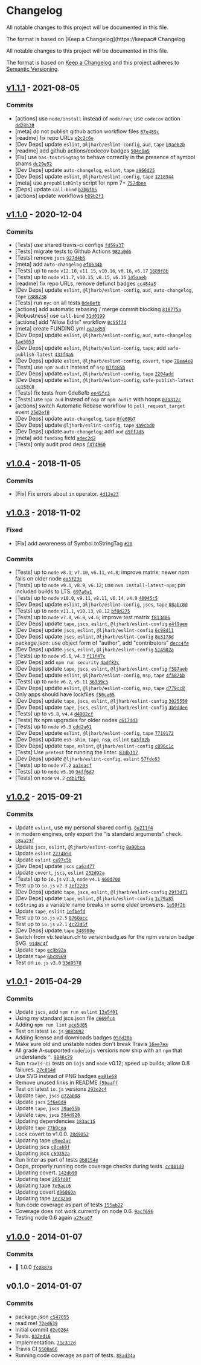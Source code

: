 # Changelog

All notable changes to this project will be documented in this file.

The format is based on [Keep a Changelog](https://keepac# Changelog

All notable changes to this project will be documented in this file.

The format is based on [Keep a Changelog](https://keepachangelog.com/en/1.0.0/)
and this project adheres to [Semantic Versioning](https://semver.org/spec/v2.0.0.html).

## [v1.1.1](https://github.com/inspect-js/is-arguments/compare/v1.1.0...v1.1.1) - 2021-08-05

### Commits

- [actions] use `node/install` instead of `node/run`; use `codecov` action [`dd28b30`](https://github.com/inspect-js/is-arguments/commit/dd28b30f4237fac722f2ce05b0c1d7e63c4a81e4)
- [meta] do not publish github action workflow files [`87e489c`](https://github.com/inspect-js/is-arguments/commit/87e489cc77b709b96e73aaf9f9b2cd6da48f4960)
- [readme] fix repo URLs [`e2c2c6e`](https://github.com/inspect-js/is-arguments/commit/e2c2c6ee34ca21be4b19d282d96dd7ab75b63ae3)
- [Dev Deps] update `eslint`, `@ljharb/eslint-config`, `aud`, `tape` [`b9ae62b`](https://github.com/inspect-js/is-arguments/commit/b9ae62b3a08a5fe84519865192e6287d5b6966f7)
- [readme] add github actions/codecov badges [`504c0a5`](https://github.com/inspect-js/is-arguments/commit/504c0a508dc313eae5942b1e35b2d031948de143)
- [Fix] use `has-tostringtag` to behave correctly in the presence of symbol shams [`dc29e52`](https://github.com/inspect-js/is-arguments/commit/dc29e521d71da420414110919a1e0fde8ec6eba3)
- [Dev Deps] update `auto-changelog`, `eslint`, `tape` [`a966d25`](https://github.com/inspect-js/is-arguments/commit/a966d25535c5f050ca5ce43a1559f93698a7130b)
- [Dev Deps] update `eslint`, `@ljharb/eslint-config`, `tape` [`1218944`](https://github.com/inspect-js/is-arguments/commit/12189445a195558fdccebe099c699272d2082aa8)
- [meta] use `prepublishOnly` script for npm 7+ [`757dbee`](https://github.com/inspect-js/is-arguments/commit/757dbee3ec6f6225d4c7c91582e045cc1183dbd8)
- [Deps] update `call-bind` [`b206f05`](https://github.com/inspect-js/is-arguments/commit/b206f059571c430375c632e40dd29249fa76a8fd)
- [actions] update workflows [`b89b2f1`](https://github.com/inspect-js/is-arguments/commit/b89b2f1ab98bedebdf97d2397246030a1132c84e)

## [v1.1.0](https://github.com/inspect-js/is-arguments/compare/v1.0.4...v1.1.0) - 2020-12-04

### Commits

- [Tests] use shared travis-ci configs [`fd59a37`](https://github.com/inspect-js/is-arguments/commit/fd59a3779f004f36ea8e5ac90b0de9b97ff60755)
- [Tests] migrate tests to Github Actions [`982a0d6`](https://github.com/inspect-js/is-arguments/commit/982a0d68495b68e2b6ca8f4caa9f8a909ec56755)
- [Tests] remove `jscs` [`927d4b5`](https://github.com/inspect-js/is-arguments/commit/927d4b5c17b12c40f445491e52a11d5bed311ef6)
- [meta] add `auto-changelog` [`ef0634b`](https://github.com/inspect-js/is-arguments/commit/ef0634b0c07a12d9144c4db168cb79963326ec6d)
- [Tests] up to `node` `v12.10`, `v11.15`, `v10.16`, `v8.16`, `v6.17` [`1689f8b`](https://github.com/inspect-js/is-arguments/commit/1689f8bf533c8ab8cd95caf953905e3a204c0cdc)
- [Tests] up to `node` `v11.7`, `v10.15`, `v8.15`, `v6.16` [`145aaeb`](https://github.com/inspect-js/is-arguments/commit/145aaeb5a35e7abd3a8a5c9ec87c6e37f16ed068)
- [readme] fix repo URLs, remove defunct badges [`cc484a3`](https://github.com/inspect-js/is-arguments/commit/cc484a3ae787125eccc30a05c63b7ff6a1581591)
- [Dev Deps] update `eslint`, `@ljharb/eslint-config`, `aud`, `auto-changelog`, `tape` [`c888738`](https://github.com/inspect-js/is-arguments/commit/c888738ef1cf84b973169bbe6219b795de4acfc2)
- [Tests] run `nyc` on all tests [`0de8efb`](https://github.com/inspect-js/is-arguments/commit/0de8efb8091a3dd5708812cd26ad541f7dca773a)
- [actions] add automatic rebasing / merge commit blocking [`818775a`](https://github.com/inspect-js/is-arguments/commit/818775aa0c66064965517be554c3bcc57ec0d721)
- [Robustness] use `call-bind` [`31d0199`](https://github.com/inspect-js/is-arguments/commit/31d0199c1a560f113ff099a2f43068cdfe0af79e)
- [actions] add "Allow Edits" workflow [`0c55f7d`](https://github.com/inspect-js/is-arguments/commit/0c55f7d254ff335291d9cee39501b247f7248fb9)
- [meta] create FUNDING.yml [`ca7ed59`](https://github.com/inspect-js/is-arguments/commit/ca7ed597bac29790ac6233ff1bdff7704b870e96)
- [Dev Deps] update `eslint`, `@ljharb/eslint-config`, `aud`, `auto-changelog` [`1ae5053`](https://github.com/inspect-js/is-arguments/commit/1ae505390efff099c50d0bc786a3ecc8d5303b04)
- [Dev Deps] update `eslint`, `@ljharb/eslint-config`, `tape`; add `safe-publish-latest` [`433f4a5`](https://github.com/inspect-js/is-arguments/commit/433f4a5573810fe689c5e56ad9fe69b6a2229b8c)
- [Dev Deps] update `eslint`, `@ljharb/eslint-config`, `covert`, `tape` [`78ea4e8`](https://github.com/inspect-js/is-arguments/commit/78ea4e8261bc326c1ae7e9e50bb655e8bf128c6b)
- [Tests] use `npm audit` instead of `nsp` [`07fb85b`](https://github.com/inspect-js/is-arguments/commit/07fb85bf396880648c2d4285273968d478df4711)
- [Dev Deps] update `eslint`, `@ljharb/eslint-config`, `tape` [`2204add`](https://github.com/inspect-js/is-arguments/commit/2204add22fcc15b1ee6aaae90578595b4f6d9647)
- [Dev Deps] update `eslint`, `@ljharb/eslint-config`, `safe-publish-latest` [`ce150c0`](https://github.com/inspect-js/is-arguments/commit/ce150c0c47504779ce812b1aefe044fcad1286af)
- [Tests] fix tests from 0de8efb [`ee45fc3`](https://github.com/inspect-js/is-arguments/commit/ee45fc387b655de6feac101c478af111d488e144)
- [Tests] use `npx aud` instead of `nsp` or `npm audit` with hoops [`03a312c`](https://github.com/inspect-js/is-arguments/commit/03a312cdae0aa058cfd094c996acb2af4e785484)
- [actions] switch Automatic Rebase workflow to `pull_request_target` event [`25d2ef8`](https://github.com/inspect-js/is-arguments/commit/25d2ef8da0b90c834d1fa6b83410205832e271d4)
- [Dev Deps] update `auto-changelog`, `tape` [`0fe60b7`](https://github.com/inspect-js/is-arguments/commit/0fe60b74b7f1254c386e14d0ea6d9cc074fdf12c)
- [Dev Deps] update `@ljharb/eslint-config`, `tape` [`4a9cbd0`](https://github.com/inspect-js/is-arguments/commit/4a9cbd0c91fd945ccc97c219d34e0840b0965586)
- [Dev Deps] update `auto-changelog`; add `aud` [`d9ff7d5`](https://github.com/inspect-js/is-arguments/commit/d9ff7d5f521eec5942019b1d7b38ace475da142f)
- [meta] add `funding` field [`adec2d2`](https://github.com/inspect-js/is-arguments/commit/adec2d293022ee3ec87479eaeae81bfec1ea1b18)
- [Tests] only audit prod deps [`f474960`](https://github.com/inspect-js/is-arguments/commit/f474960795eeb6087fc79eed8b787aa067b22ab1)

## [v1.0.4](https://github.com/inspect-js/is-arguments/compare/v1.0.3...v1.0.4) - 2018-11-05

### Commits

- [Fix] Fix errors about `in` operator. [`4d12e23`](https://github.com/inspect-js/is-arguments/commit/4d12e23fab8701207b7715fe7502db35c6edd3dd)

## [v1.0.3](https://github.com/inspect-js/is-arguments/compare/v1.0.2...v1.0.3) - 2018-11-02

### Fixed

- [Fix] add awareness of Symbol.toStringTag [`#20`](https://github.com/inspect-js/is-arguments/issues/20)

### Commits

- [Tests] up to `node` `v8.1`; `v7.10`, `v6.11`, `v4.8`; improve matrix; newer npm fails on older node [`ea5f23c`](https://github.com/inspect-js/is-arguments/commit/ea5f23c322234e18248b0acafe0f45333d5d78ec)
- [Tests] up to `node` `v9.1`, `v8.9`, `v6.12`; use `nvm install-latest-npm`; pin included builds to LTS. [`697a0a1`](https://github.com/inspect-js/is-arguments/commit/697a0a143d3b82f84956e4cca407c7eea228526b)
- [Tests] up to `node` `v10.0`, `v9.11`, `v8.11`, `v6.14`, `v4.9` [`40045c5`](https://github.com/inspect-js/is-arguments/commit/40045c5fe6ebb86f96125da96f7bfb9637579ce4)
- [Dev Deps] update `eslint`, `@ljharb/eslint-config`, `jscs`, `tape` [`08abc0d`](https://github.com/inspect-js/is-arguments/commit/08abc0d2e31c34514a58711f6203e41d06c3b81f)
- [Tests] up to `node` `v11.1`, `v10.13`, `v8.12` [`bf8d275`](https://github.com/inspect-js/is-arguments/commit/bf8d275ecf855c40c9c3f9c3ccf76874d4ce2497)
- [Tests] up to `node` `v7.0`, `v6.9`, `v4.6`; improve test matrix [`f813d86`](https://github.com/inspect-js/is-arguments/commit/f813d86b38f10d2e1f495597ca2a58d25a21339e)
- [Dev Deps] update `tape`, `jscs`, `eslint`, `@ljharb/eslint-config` [`e4f9aee`](https://github.com/inspect-js/is-arguments/commit/e4f9aee64f0f7f2f9d8132992b81d133b5d3c9c7)
- [Dev Deps] update `jscs`, `eslint`, `@ljharb/eslint-config` [`6c98d11`](https://github.com/inspect-js/is-arguments/commit/6c98d1171a043a4ab21d70b813379a4162ac3702)
- [Dev Deps] update `jscs`, `eslint`, `@ljharb/eslint-config` [`8e3178d`](https://github.com/inspect-js/is-arguments/commit/8e3178db172bc3ac889343aa3e38c24cc92aed08)
- package.json: use object form of "author", add "contributors" [`decc4fe`](https://github.com/inspect-js/is-arguments/commit/decc4feb9b31bd9f68b7a5f67aed39d32c9a6ab3)
- [Dev Deps] update `jscs`, `eslint`, `@ljharb/eslint-config` [`514902a`](https://github.com/inspect-js/is-arguments/commit/514902abde6b7d9397c9dbcd90f19fd78b70725a)
- [Tests] up to `node` `v5.6`, `v4.3` [`f11f47c`](https://github.com/inspect-js/is-arguments/commit/f11f47c5c1dae8adfda7ba1319de3b6e03db7925)
- [Dev Deps] add `npm run security` [`4adf82c`](https://github.com/inspect-js/is-arguments/commit/4adf82c0c9259eb81db18848a314b36db1c48d36)
- [Dev Deps] update `tape`, `jscs`, `eslint`, `@ljharb/eslint-config` [`f587aeb`](https://github.com/inspect-js/is-arguments/commit/f587aeb3ec04f2d22c2a8fd7686a2153d0fd50d2)
- [Dev Deps] update `eslint`, `@ljharb/eslint-config`, `nsp`, `tape` [`4f587bb`](https://github.com/inspect-js/is-arguments/commit/4f587bb7a2c499b1aa2e2aea60da8c0ee91c9df2)
- [Tests] up to `node` `v6.2`, `v5.11` [`36939c5`](https://github.com/inspect-js/is-arguments/commit/36939c5e1d8ce56c356a3f2144983839d86b3ae8)
- [Dev Deps] update `eslint`, `@ljharb/eslint-config`, `nsp`, `tape` [`d779cc8`](https://github.com/inspect-js/is-arguments/commit/d779cc875bd6fa15d861a134065d629159051331)
- Only apps should have lockfiles [`f50ce65`](https://github.com/inspect-js/is-arguments/commit/f50ce65fe94728b6f127a0c11f2efc6473f56cf3)
- [Dev Deps] update `tape`, `jscs`, `eslint`, `@ljharb/eslint-config` [`3025559`](https://github.com/inspect-js/is-arguments/commit/30255597cf578068e5a28d7a6e29076355132c87)
- [Dev Deps] update `tape`, `jscs`, `eslint`, `@ljharb/eslint-config` [`3b9ddee`](https://github.com/inspect-js/is-arguments/commit/3b9ddeef740608d84d2b825b9a90e4adf049c905)
- [Tests] up to `v5.8`, `v4.4` [`d4902cf`](https://github.com/inspect-js/is-arguments/commit/d4902cfb07e0bfaa0788a7847fcaaba91c8e3435)
- [Tests] fix npm upgrades for older nodes [`c617dd3`](https://github.com/inspect-js/is-arguments/commit/c617dd3a7b6a70162cbeb985009620acd69c029d)
- [Tests] up to `node` `v5.3` [`cdd2a61`](https://github.com/inspect-js/is-arguments/commit/cdd2a617c3d1810149683596fe90024ae9dcc549)
- [Dev Deps] update `eslint`, `@ljharb/eslint-config`, `tape` [`7719172`](https://github.com/inspect-js/is-arguments/commit/77191721ef92ce9dc72fdae8e1cfdc2ec74317d9)
- [Dev Deps] update `es5-shim`, `tape`, `nsp`, `eslint` [`6a5f82b`](https://github.com/inspect-js/is-arguments/commit/6a5f82bc6d9407e64fc4c7794d546e4db8ab61ed)
- [Dev Deps] update `tape`, `eslint`, `@ljharb/eslint-config` [`c896c1c`](https://github.com/inspect-js/is-arguments/commit/c896c1c4629ff3c8cda25e0c3e607d2950ff4ba9)
- [Tests] Use `pretest` for running the linter. [`83db117`](https://github.com/inspect-js/is-arguments/commit/83db1173fde93c2d8a490663ce850321b018eab2)
- [Dev Deps] update `@ljharb/eslint-config`, `eslint` [`57fdc63`](https://github.com/inspect-js/is-arguments/commit/57fdc636dea2f5c641e2d0c0dfbe0ac589acb69a)
- [Tests] up to `node` `v7.2` [`aa3eacf`](https://github.com/inspect-js/is-arguments/commit/aa3eacf27001a92aab4874f7d29f693ed6221b4a)
- [Tests] up to `node` `v5.10` [`94ff6d7`](https://github.com/inspect-js/is-arguments/commit/94ff6d72c095cae00a4df06043976dc3e414f49b)
- [Tests] on `node` `v4.2` [`cdb1fb5`](https://github.com/inspect-js/is-arguments/commit/cdb1fb5babe08c845570cbae218c0b96753c1152)

## [v1.0.2](https://github.com/inspect-js/is-arguments/compare/v1.0.1...v1.0.2) - 2015-09-21

### Commits

- Update `eslint`, use my personal shared config. [`8e211f4`](https://github.com/inspect-js/is-arguments/commit/8e211f46b17ae8d89aa5484b4b3b853d3d1b3fa9)
- In modern engines, only export the "is standard arguments" check. [`e8aa23f`](https://github.com/inspect-js/is-arguments/commit/e8aa23fc19f6d1c3c952174391a4903d90fcd622)
- Update `jscs`, `eslint`, `@ljharb/eslint-config` [`8a90bca`](https://github.com/inspect-js/is-arguments/commit/8a90bcad88025736a7c127123f1473af35bae6f7)
- Update `eslint` [`2214b5d`](https://github.com/inspect-js/is-arguments/commit/2214b5dac911e1eb949179f9034aa37ba7c079d7)
- Update `eslint` [`ca97c5b`](https://github.com/inspect-js/is-arguments/commit/ca97c5b22e7cf4f30d90ee1519988ecd4bf36887)
- [Dev Deps] update `jscs` [`ca6a477`](https://github.com/inspect-js/is-arguments/commit/ca6a477c16c70c0e5f29d56713237703ab610fdf)
- Update `covert`, `jscs`, `eslint` [`232d92a`](https://github.com/inspect-js/is-arguments/commit/232d92ab1dff7b0ad64024726cda437b32ce1906)
- [Tests] up to `io.js` `v3.3`, `node` `v4.1` [`460d700`](https://github.com/inspect-js/is-arguments/commit/460d700bdb5d8b261995e3d8f3e6b3eda4f91bcf)
- Test up to `io.js` `v2.3` [`7ef2293`](https://github.com/inspect-js/is-arguments/commit/7ef229388819ae1f1c1d55dbe741c90977cc3a3f)
- [Dev Deps] update `tape`, `jscs`, `eslint`, `@ljharb/eslint-config` [`29f3d71`](https://github.com/inspect-js/is-arguments/commit/29f3d71eb516326409bd24bc7e6d4ebb6a872d01)
- [Dev Deps] update `tape`, `eslint`, `@ljharb/eslint-config` [`1c79a85`](https://github.com/inspect-js/is-arguments/commit/1c79a85d670d8dc5dbb1831ee0de0c8858a94775)
- `toString` as a variable name breaks in some older browsers. [`1e59f2b`](https://github.com/inspect-js/is-arguments/commit/1e59f2bf79454188145de5275a64996eafc94420)
- Update `tape`, `eslint` [`1efbefd`](https://github.com/inspect-js/is-arguments/commit/1efbefd84df6ae802245ebe6371cd15255ee23e7)
- Test up to `io.js` `v2.5` [`0760acc`](https://github.com/inspect-js/is-arguments/commit/0760acc3139d1930efebc4321c1f96ba1406e2de)
- Test up to `io.js` `v2.1` [`4c2245f`](https://github.com/inspect-js/is-arguments/commit/4c2245f3deccdb3ec70e4f79e5e8aac697f35d08)
- [Dev Deps] update `tape` [`348980e`](https://github.com/inspect-js/is-arguments/commit/348980e1666b66724e37c9df63d18d540a51d5fe)
- Switch from vb.teelaun.ch to versionbadg.es for the npm version badge SVG. [`91d8c4f`](https://github.com/inspect-js/is-arguments/commit/91d8c4fd4516aae483fa2dd9c4a5b44c48e773f0)
- Update `tape` [`ec9b92a`](https://github.com/inspect-js/is-arguments/commit/ec9b92a244f7a077fe1df58af89f56a39d4d2600)
- Update `tape` [`6bc8969`](https://github.com/inspect-js/is-arguments/commit/6bc8969c40b2b2cd1c767933b7ef3d8ff65bf67f)
- Test on `io.js` `v3.0` [`33d9578`](https://github.com/inspect-js/is-arguments/commit/33d957814d515855583e98e652624e5920cc9496)

## [v1.0.1](https://github.com/inspect-js/is-arguments/compare/v1.0.0...v1.0.1) - 2015-04-29

### Commits

- Update `jscs`, add `npm run eslint` [`13a5f01`](https://github.com/inspect-js/is-arguments/commit/13a5f015aa67cb2402b5fdb21c68180ff7036a14)
- Using my standard jscs.json file [`d669fc4`](https://github.com/inspect-js/is-arguments/commit/d669fc49c0db56457eb55a77a2f9c40916ad6361)
- Adding `npm run lint` [`ece5d05`](https://github.com/inspect-js/is-arguments/commit/ece5d0581fadcff99b181d67b54eacb4869cfb98)
- Test on latest `io.js` [`908b092`](https://github.com/inspect-js/is-arguments/commit/908b092912fa9c89c20a41fdd117b21e857bfc84)
- Adding license and downloads badges [`05fd28b`](https://github.com/inspect-js/is-arguments/commit/05fd28b28d857ecb2220d0ac6267f36ec1e65eae)
- Make sure old and unstable nodes don't break Travis [`16ee7ea`](https://github.com/inspect-js/is-arguments/commit/16ee7eae70015864a8b3f2fe03463ecb4d707451)
- All grade A-supported `node`/`iojs` versions now ship with an `npm` that understands `^`. [`9846c79`](https://github.com/inspect-js/is-arguments/commit/9846c79d1999432538ea757c0dbf61ab3f0d54cd)
- Run `travis-ci` tests on `iojs` and `node` v0.12; speed up builds; allow 0.8 failures. [`27c014d`](https://github.com/inspect-js/is-arguments/commit/27c014d217d41d33b0bb1735e38184b871d86311)
- Use SVG instead of PNG badges [`ea01e68`](https://github.com/inspect-js/is-arguments/commit/ea01e68896722351c63912e37cc37541f9b78780)
- Remove unused links in README [`f5baaff`](https://github.com/inspect-js/is-arguments/commit/f5baaff1931bb9d48b20270a94d99121a3176dba)
- Test on latest `io.js` versions [`293e2c4`](https://github.com/inspect-js/is-arguments/commit/293e2c4d1edfdf9c6db88663314599ecde08a945)
- Update `tape`, `jscs` [`d72ab08`](https://github.com/inspect-js/is-arguments/commit/d72ab08147ab5256e1efd61c01b719796699faf0)
- Update `jscs` [`5f6e6d4`](https://github.com/inspect-js/is-arguments/commit/5f6e6d42645845b5663b5fef716e2963686aad8d)
- Update `tape`, `jscs` [`39ae55b`](https://github.com/inspect-js/is-arguments/commit/39ae55b6ef0c3d6206116bd7500bc601485d8698)
- Update `tape`, `jscs` [`594d928`](https://github.com/inspect-js/is-arguments/commit/594d92852cf7a4d93c8ff5ac157fdae9dbefc133)
- Updating dependencies [`183ac15`](https://github.com/inspect-js/is-arguments/commit/183ac151d27032fce4aaf3fa095cce9b086eb651)
- Update `tape` [`77b9cea`](https://github.com/inspect-js/is-arguments/commit/77b9ceae8dcb2c2e73d85f512d0d0309427c4011)
- Lock covert to v1.0.0. [`28d9052`](https://github.com/inspect-js/is-arguments/commit/28d9052eaa99f36ca5c61f35645b5e14ddf6f8f9)
- Updating tape [`d9ee2ac`](https://github.com/inspect-js/is-arguments/commit/d9ee2ac24045fa81ffed356410cfc2d878bc8b4b)
- Updating jscs [`c0cab8f`](https://github.com/inspect-js/is-arguments/commit/c0cab8fd6c0509153142a3cc79a7a4dceba322be)
- Updating jscs [`c59352a`](https://github.com/inspect-js/is-arguments/commit/c59352ae99c0d813168c19b9c888182ea11ae17a)
- Run linter as part of tests [`8b8154e`](https://github.com/inspect-js/is-arguments/commit/8b8154ef5b2566250baed70807affdbba93c3bcf)
- Oops, properly running code coverage checks during tests. [`cc441d0`](https://github.com/inspect-js/is-arguments/commit/cc441d0c488486c688e513f7d129f4f8ea2ee323)
- Updating covert. [`142db90`](https://github.com/inspect-js/is-arguments/commit/142db90aa3448995232c419419523b67a953b012)
- Updating tape [`265fd0f`](https://github.com/inspect-js/is-arguments/commit/265fd0ff3ee71ab8aa3d2d90be74066c1aa7c9c0)
- Updating tape [`7e9aec6`](https://github.com/inspect-js/is-arguments/commit/7e9aec654b8f5fe0bb2f8c940c84da8ec29a2102)
- Updating covert [`d96860a`](https://github.com/inspect-js/is-arguments/commit/d96860ab520ae62a37e80ad259b936ace09954d9)
- Updating tape [`1ec32a0`](https://github.com/inspect-js/is-arguments/commit/1ec32a0c02f53192a94521d63d4cf8fbb567fc84)
- Run code coverage as part of tests [`155ab22`](https://github.com/inspect-js/is-arguments/commit/155ab227902287c5eec653c25bec2cc4b530e635)
- Coverage does not work currently on node 0.6. [`9acf696`](https://github.com/inspect-js/is-arguments/commit/9acf696a1f3e202990fea494615377b40a380b79)
- Testing node 0.6 again [`a23ca07`](https://github.com/inspect-js/is-arguments/commit/a23ca07427cf3801b82e6a93d9a8904f392f4b20)

## [v1.0.0](https://github.com/inspect-js/is-arguments/compare/v0.1.0...v1.0.0) - 2014-01-07

### Commits

- :metal: 1.0.0 [`fc08874`](https://github.com/inspect-js/is-arguments/commit/fc08874107ac74fca91bd678843dbf7ea3a4c54a)

## v0.1.0 - 2014-01-07

### Commits

- package.json [`c547055`](https://github.com/inspect-js/is-arguments/commit/c54705585e907f1ef22473bff656904e49d22db2)
- read me! [`72ed639`](https://github.com/inspect-js/is-arguments/commit/72ed639c5db9c8732073ec1d30f14b493bb976da)
- Initial commit [`d2e0264`](https://github.com/inspect-js/is-arguments/commit/d2e0264bed7948b6c4f7bfde12ab351bffbf4cc1)
- Tests. [`032ed16`](https://github.com/inspect-js/is-arguments/commit/032ed16abf54466a75333e1da2ceef780fb58c1e)
- Implementation. [`71c312d`](https://github.com/inspect-js/is-arguments/commit/71c312d76d3b4b99cf7a1e0b442e9492069fba2b)
- Travis CI [`5500a66`](https://github.com/inspect-js/is-arguments/commit/5500a664de6b4484850f02b74641baa6e7d74c50)
- Running code coverage as part of tests. [`88ad34a`](https://github.com/inspect-js/is-arguments/commit/88ad34a133188cea28aa26a9f583653ea3a0260e)
